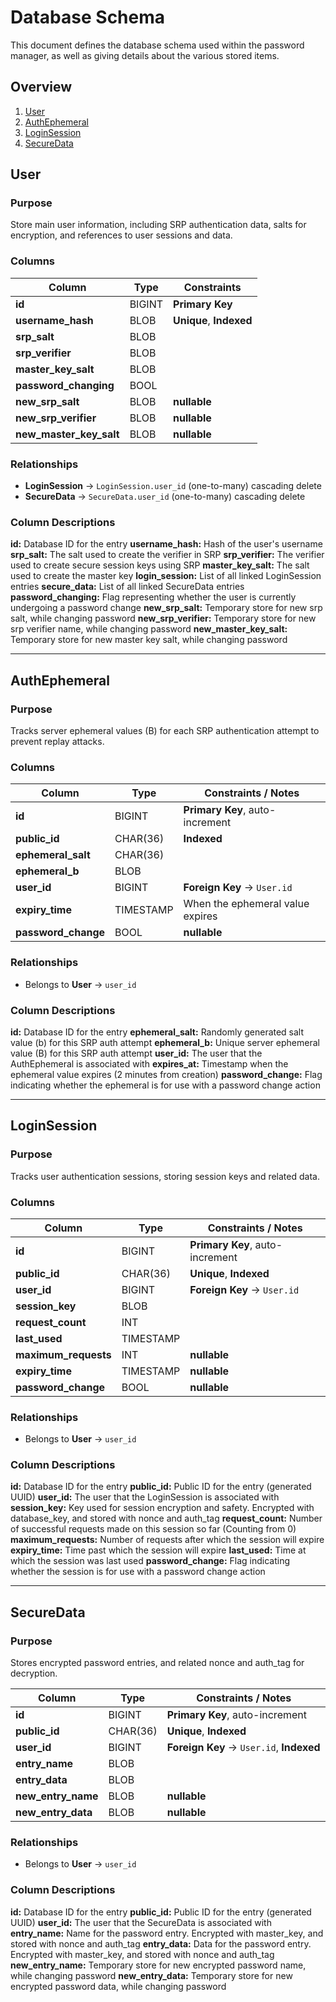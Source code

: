 # Database Schema

This document defines the database schema used within the password manager, as well as giving details about the various stored items.

## Overview
1. [User](#user)
2. [AuthEphemeral](#auth-ephemeral)
3. [LoginSession](#login-session)
4. [SecureData](#secure-data)

## User

### Purpose
Store main user information, including SRP authentication data, salts for encryption, and references to user sessions and data.

### **Columns**

| Column                  | Type      | Constraints                     |
|-------------------------|-----------|---------------------------------|
| **id**                  | BIGINT    | **Primary Key**                 |
| **username_hash**       | BLOB      | **Unique**, **Indexed**         |
| **srp_salt**            | BLOB      |                                 |
| **srp_verifier**        | BLOB      |                                 |
| **master_key_salt**     | BLOB      |                                 |
| **password_changing**   | BOOL      |                                 |
| **new_srp_salt**        | BLOB      | **nullable**                    |
| **new_srp_verifier**    | BLOB      | **nullable**                    |
| **new_master_key_salt** | BLOB      | **nullable**                    |

### **Relationships**
- **LoginSession** → `LoginSession.user_id` (one-to-many) cascading delete
- **SecureData** → `SecureData.user_id` (one-to-many) cascading delete

### Column Descriptions
**id:** Database ID for the entry
**username_hash:** Hash of the user's username
**srp_salt:** The salt used to create the verifier in SRP
**srp_verifier:** The verifier used to create secure session keys using SRP
**master_key_salt:** The salt used to create the master key
**login_session:** List of all linked LoginSession entries
**secure_data:** List of all linked SecureData entries
**password_changing:** Flag representing whether the user is currently undergoing a password change
**new_srp_salt:** Temporary store for new srp salt, while changing password
**new_srp_verifier:** Temporary store for new srp verifier name, while changing password
**new_master_key_salt:** Temporary store for new master key salt, while changing password

---


## AuthEphemeral

### Purpose
Tracks server ephemeral values (B) for each SRP authentication attempt to prevent replay attacks.

### **Columns**

| Column              | Type      | Constraints / Notes                              |
|---------------------|-----------|--------------------------------------------------|
| **id**              | BIGINT    | **Primary Key**, auto-increment                  |
| **public_id**       | CHAR(36)  | **Indexed**                                      |
| **ephemeral_salt**  | CHAR(36)  |                                                  |
| **ephemeral_b**     | BLOB      |                                                  |
| **user_id**         | BIGINT    | **Foreign Key** → `User.id`                      |
| **expiry_time**     | TIMESTAMP | When the ephemeral value expires                 |
| **password_change** | BOOL      | **nullable**                                     |

### **Relationships**
- Belongs to **User** → `user_id`

### Column Descriptions
**id:** Database ID for the entry
**ephemeral_salt:** Randomly generated salt value (b) for this SRP auth attempt
**ephemeral_b:** Unique server ephemeral value (B) for this SRP auth attempt
**user_id:** The user that the AuthEphemeral is associated with
**expires_at:** Timestamp when the ephemeral value expires (2 minutes from creation)
**password_change:** Flag indicating whether the ephemeral is for use with a password change action

---


## LoginSession

### Purpose
Tracks user authentication sessions, storing session keys and related data.

### **Columns**

| Column               | Type      | Constraints / Notes                       |
|----------------------|-----------|-------------------------------------------|
| **id**               | BIGINT    | **Primary Key**, auto-increment           |
| **public_id**        | CHAR(36)  | **Unique**, **Indexed**                   |
| **user_id**          | BIGINT    | **Foreign Key** → `User.id`               |
| **session_key**      | BLOB      |                                           |
| **request_count**    | INT       |                                           |
| **last_used**        | TIMESTAMP |                                           |
| **maximum_requests** | INT       | **nullable**                              |
| **expiry_time**      | TIMESTAMP | **nullable**                              |
| **password_change**  | BOOL      | **nullable**                              |

### **Relationships**
- Belongs to **User** → `user_id`

### Column Descriptions
**id:** Database ID for the entry
**public_id:** Public ID for the entry (generated UUID)
**user_id:** The user that the LoginSession is associated with
**session_key:** Key used for session encryption and safety. Encrypted with database_key, and stored with nonce and auth_tag
**request_count:** Number of successful requests made on this session so far (Counting from 0)
**maximum_requests:** Number of requests after which the session will expire
**expiry_time:** Time past which the session will expire
**last_used:** Time at which the session was last used
**password_change:** Flag indicating whether the session is for use with a password change action

---


## SecureData

### Purpose
Stores encrypted password entries, and related nonce and auth_tag for decryption.

| Column                 | Type      | Constraints / Notes                       |
|------------------------|-----------|-------------------------------------------|
| **id**                 | BIGINT    | **Primary Key**, auto-increment           |
| **public_id**          | CHAR(36)  | **Unique**, **Indexed**                   |
| **user_id**            | BIGINT    | **Foreign Key** → `User.id`, **Indexed**  |
| **entry_name**         | BLOB      |                                           |
| **entry_data**         | BLOB      |                                           |
| **new_entry_name**     | BLOB      | **nullable**                              |
| **new_entry_data**     | BLOB      | **nullable**                              |

### **Relationships**
- Belongs to **User** → `user_id`

### Column Descriptions
**id:** Database ID for the entry
**public_id:** Public ID for the entry (generated UUID)
**user_id:** The user that the SecureData is associated with
**entry_name:** Name for the password entry. Encrypted with master_key, and stored with nonce and auth_tag
**entry_data:** Data for the password entry. Encrypted with master_key, and stored with nonce and auth_tag
**new_entry_name:** Temporary store for new encrypted password name, while changing password
**new_entry_data:** Temporary store for new encrypted password data, while changing password
